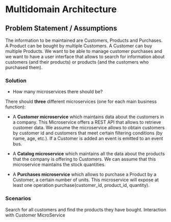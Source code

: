 # Multidomain Architecture

## Problem Statement / Assumptions

The information to be maintained are Customers, Products and Purchases. A Product can be bought by multiple Customers. 
A Customer can buy multiple Products. We want to be able to manage customer purchases and we want to have a user
interface that allows to search for information about customers (and their products) or products (and the 
customers who purchased them). 

### Solution 

* How many microservices there should be? 

There should **three** different microservices (one for each main business function): 

* A **Customer microservice** which maintains data about the customers in a company. This Microservice offers a REST API
that allows to retrieve customer data. We assume the microservice allows to obtain customers by customer id and customers 
that meet certain filtering conditions (by name, age, etc.). If a Customer is added an event is emitted to an event bus. 

* A **Catalog microservice** which maintains all the data about the products that the company is offering to Customers. We
can assume that this microservice maintains the stock quantities. 

* A **Purchases microservice** which allows to purchase a Product by a Customer, a certain number of units. This microservice
will expose at least one operation purchase(customer_id, product_id, quantity). 

### Scenarios

Search for all customers and find the products they have bought. Interaction with Customer MicroService 

